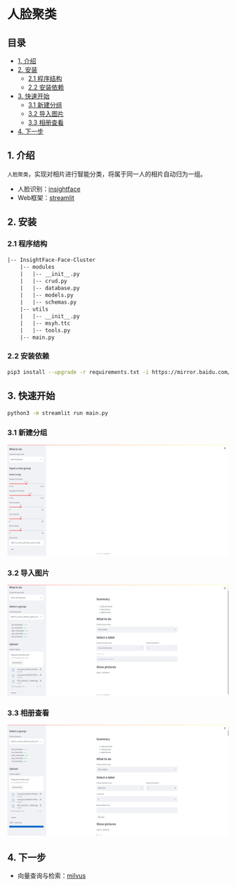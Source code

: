 # 人脸聚类

## 目录

* [1. 介绍](#1)
* [2. 安装](#2)
  * [2.1 程序结构](#2.1)
  * [2.2 安装依赖](#2.2)
* [3. 快速开始](#3)
  * [3.1 新建分组](#3.1)
  * [3.2 导入图片](#3.2)
  * [3.3 相册查看](#3.3)
* [4. 下一步](#4)

<a name="1"></a>

## 1. 介绍
`人脸聚类`，实现对相片进行智能分类，将属于同一人的相片自动归为一组。

- 人脸识别：[insightface](https://github.com/deepinsight/insightface)
- Web框架：[streamlit](https://github.com/streamlit/streamlit)

<a name="2"></a>

## 2. 安装

<a name="2.1"></a>

### 2.1 程序结构

    |-- InsightFace-Face-Cluster
        |-- modules
        |   |-- __init__.py
        |   |-- crud.py
        |   |-- database.py
        |   |-- models.py
        |   |-- schemas.py
        |-- utils
        |   |-- __init__.py
        |   |-- msyh.ttc
        |   |-- tools.py
        |-- main.py


<a name="2.2"></a>

### 2.2 安装依赖

```bash
pip3 install --upgrade -r requirements.txt -i https://mirror.baidu.com/pypi/simple
```

<a name="3"></a>

## 3. 快速开始

```bash
python3 -m streamlit run main.py 
```

<a name="3.1"></a>

### 3.1 新建分组
![](./images/add_new_group.png)

<a name="3.2"></a>

### 3.2 导入图片
![](./images/upload_pictures.png)

<a name="3.3"></a>

### 3.3 相册查看
![](./images/show_pictures.png)

<a name="4"></a>

## 4. 下一步

- 向量查询与检索：[milvus](https://github.com/milvus-io/milvus/)